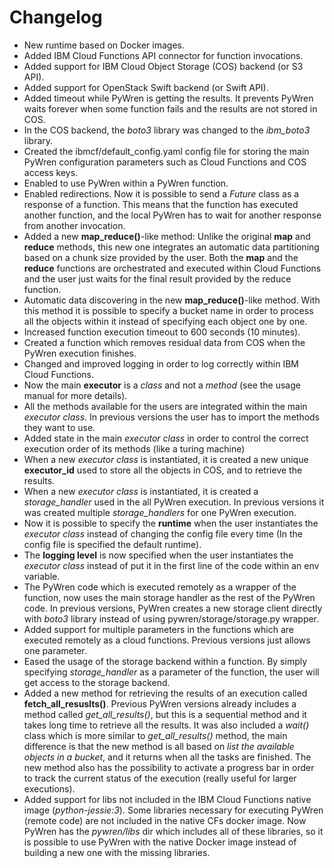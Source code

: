 # Changelog

* New runtime based on Docker images.
* Added IBM Cloud Functions API connector for function invocations.
* Added support for IBM Cloud Object Storage (COS) backend (or S3 API).
* Added support for OpenStack Swift backend (or Swift API).
* Added timeout while PyWren is getting the results. It prevents PyWren waits forever when some function fails and the results are not stored in COS.
* In the COS backend, the *boto3* library was changed to the *ibm_boto3* library.
* Created the ibmcf/default_config.yaml config file for storing the main PyWren configuration parameters such as Cloud Functions and COS access keys.
* Enabled to use PyWren within a PyWren function.
* Enabled redirections. Now it is possible to send a *Future* class as a response of a function. This means that the function has executed another function, and the local PyWren has to wait for another response from another invocation.
* Added a new **map_reduce()**-like method: Unlike the original **map** and **reduce** methods, this new one integrates an automatic data partitioning based on a chunk size provided by the user. Both the **map** and the **reduce** functions are orchestrated and executed within Cloud Functions and the user just waits for the final result provided by the reduce function.
* Automatic data discovering in the new **map_reduce()**-like method. With this method it is possible to specify a bucket name in order to process all the objects within it instead of specifying each object one by one.
* Increased function execution timeout to 600 seconds (10 minutes).
* Created a function which removes residual data from COS when the PyWren execution finishes.
* Changed and improved logging in order to log correctly within IBM Cloud Functions.
* Now the main **executor** is a *class* and not a *method* (see the usage manual for more details).
* All the methods available for the users are integrated within the main *executor class*. In previous versions the user has to import the methods they want to use.
* Added state in the main *executor class* in order to control the correct execution order of its methods (like a turing machine)
* When a new *executor class* is instantiated, it is created a new unique **executor_id** used to store all the objects in COS, and to retrieve the results.
* When a new *executor class* is instantiated, it is created a *storage_handler* used in the all PyWren execution. In previous versions it was created multiple *storage_handlers* for one PyWren execution.
* Now it is possible to specify the **runtime** when the user instantiates the *executor class* instead of changing the config file every time (In the config file is specified the default runtime).
* The **logging level** is now specified when the user instantiates the *executor class* instead of put it in the first line of the code within an env variable.
* The PyWren code which is executed remotely as a wrapper of the function, now uses the main storage handler as the rest of the PyWren code. In previous versions, PyWren creates a new storage client directly with *boto3* library instead of using pywren/storage/storage.py wrapper. 
* Added support for multiple parameters in the functions which are executed remotely as a cloud functions. Previous versions just allows one parameter.
* Eased the usage of the storage backend within a function. By simply specifying *storage_handler* as a parameter of the function, the user will get access to the storage backend.
* Added a new method for retrieving the results of an execution called **fetch_all_resuslts()**. Previous PyWren versions already includes a method called *get_all_results()*, but this is a sequential method and it takes long time to retrieve all the results. It was also included a *wait()* class which is more similar to *get_all_results()* method, the main difference is that the new method is all based on *list the available objects in a bucket*, and it returns when all the tasks are finished. The new method also has the possibility to activate a progress bar in order to track the current status of the execution (really useful for larger executions).
* Added support for libs not included in the IBM Cloud Functions native image (*python-jessie:3*). Some libraries necessary for executing PyWren (remote code) are not included in the native CFs docker image. Now PyWren has the *pywren/libs* dir which includes all of these libraries, so it is possible to use PyWren with the native Docker image instead of building a new one with the missing libraries.